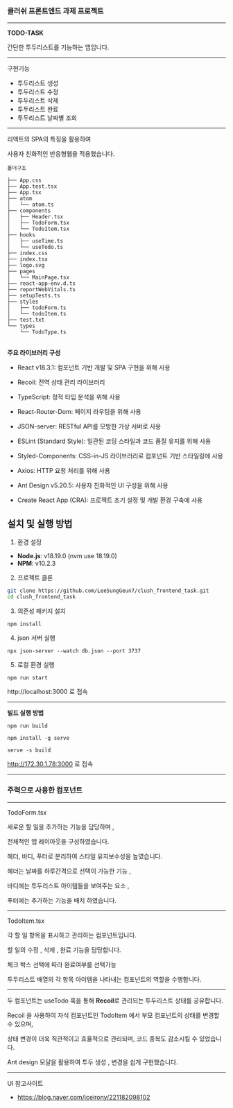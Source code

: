 
### **클러쉬 프론트엔드 과제 프로젝트**
---

**TODO-TASK** 

간단한 투두리스트를 기능하는 앱입니다. 


---
구현기능 
* 투두리스트 생성 
* 투두리스트 수정 
* 투두리스트 삭제
* 투두리스트 완료
* 투두리스트 날짜별 조회

---

리액트의 SPA의 특징을 활용하여 

사용자 친화적인 반응형웹을 적용했습니다.

```
폴더구조

├── App.css
├── App.test.tsx
├── App.tsx
├── atom
│   └── atom.ts
├── components
│   ├── Header.tsx
│   ├── TodoForm.tsx
│   └── TodoItem.tsx
├── hooks
│   ├── useTime.ts
│   └── useTodo.ts
├── index.css
├── index.tsx
├── logo.svg
├── pages
│   └── MainPage.tsx
├── react-app-env.d.ts
├── reportWebVitals.ts
├── setupTests.ts
├── styles
│   ├── todoForm.ts
│   └── todoItem.ts
├── test.txt
└── types
    └── TodoType.ts
```

##
**주요 라이브러리 구성**

* React v18.3.1: 컴포넌트 기반 개발 및 SPA 구현을 위해 사용

* Recoil: 전역 상태 관리 라이브러리
* TypeScript: 정적 타입 분석을 위해 사용
* React-Router-Dom: 페이지 라우팅을 위해 사용
* JSON-server: RESTful API를 모방한 가상 서버로 사용
* ESLint (Standard Style): 일관된 코딩 스타일과 코드 품질 유지를 위해 사용
* Styled-Components: CSS-in-JS 라이브러리로 컴포넌트 기반 스타일링에 사용
* Axios: HTTP 요청 처리를 위해 사용
* Ant Design v5.20.5: 사용자 친화적인 UI 구성을 위해 사용
* Create React App (CRA): 프로젝트 초기 설정 및 개발 환경 구축에 사용



## 설치 및 실행 방법

 1. 환경 설정
- **Node.js**: v18.19.0 (nvm use 18.19.0)
- **NPM**: v10.2.3

2. 프로젝트 클론


```bash
git clone https://github.com/LeeSungGeun7/clush_frontend_task.git
cd clush_frontend_task
```
3. 의존성 패키지 설치


```
npm install
```

4. json 서버 실행


```
npx json-server --watch db.json --port 3737
```


5. 로컬 환경 실행

```
npm run start
```
http://localhost:3000 로 접속

------------------------
**빌드 실행 방법**


```
npm run build

npm install -g serve

serve -s build
```

http://172.30.1.78:3000 로 접속

---

### 주력으로 사용한 컴포넌트

--- 

TodoForm.tsx

새로운 할 일을 추가하는 기능을 담당하며 , 

전체적인 앱 레이아웃을 구성하였습니다.

헤더, 바디, 푸터로 분리하여 스타일 유지보수성을 높였습니다.

헤더는 날짜를 하루간격으로 선택이 가능한 기능 , 

바디에는 투두리스트 아이템들을 보여주는 요소 , 

푸터에는 추가하는 기능을 배치 하였습니다. 

---
TodoItem.tsx

각 할 일 항목을 표시하고 관리하는 컴포넌트입니다. 

할 일의 수정 , 삭제 , 완료 기능을 담당합니다.

체크 박스 선택에 따라 완료여부를 선택가능 

투두리스트 배열의 각 항목 아이템을 나타내는 컴포넌트의 역할을 수행합니다.

--- 

두 컴포넌트는 useTodo 훅을 통해 **Recoil**로 관리되는 투두리스트 상태를 공유합니다. 

Recoil 을 사용하여 자식 컴포넌트인 TodoItem 에서 부모 컴포넌트의 상태를 변경할 수 있으며,  

상태 변경이 더욱 직관적이고 효율적으로 관리되며, 코드 중복도 감소시킬 수 있었습니다.

Ant design 모달을 활용하여 투두 생성 , 변경을 쉽게 구현했습니다. 

---

UI 참고사이트 
- https://blog.naver.com/iceirony/221182098102
